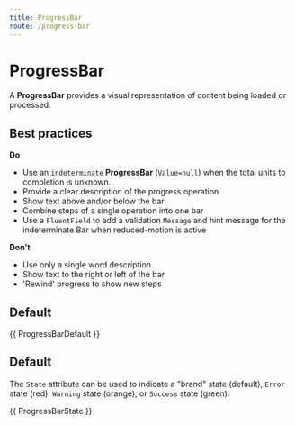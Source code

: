 ```yaml
---
title: ProgressBar
route: /progress-bar
---
```


# ProgressBar

A **ProgressBar** provides a visual representation of content being loaded or processed.

## Best practices

**Do**
- Use an `indeterminate` **ProgressBar** (`Value=null`) when the total units to completion is unknown.
- Provide a clear description of the progress operation
- Show text above and/or below the bar
- Combine steps of a single operation into one bar
- Use a `FluentField` to add a validation `Message` and hint message for the indeterminate Bar when reduced-motion is active

**Don't**
- Use only a single word description
- Show text to the right or left of the bar
- 'Rewind' progress to show new steps

## Default

{{ ProgressBarDefault }}

## Default

The `State` attribute can be used to indicate a "brand" state (default), `Error` state (red), `Warning` state (orange), or `Success` state (green).

{{ ProgressBarState }}
